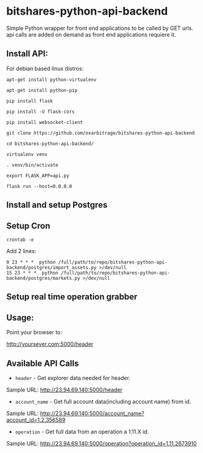 # bitshares-python-api-backend
Simple Python wrapper for front end applications to be called by GET urls. api calls are added on demand as front end applications requiere it. 


## Install API:

For debian based linux distros:

```
apt-get install python-virtualenv

apt-get install python-pip

pip install flask

pip install -U flask-cors

pip install websocket-client

git clone https://github.com/oxarbitrage/bitshares-python-api-backend

cd bitshares-python-api-backend/

virtualenv venv

. venv/bin/activate

export FLASK_APP=api.py

flask run --host=0.0.0.0
```

## Install and setup Postgres

## Setup Cron

 `crontab -e`

 Add 2 lines:

```
0 23 * * *  python /full/path/to/repo/bitshares-python-api-backend/postgres/import_assets.py >/dev/null
15 23 * * *  python /full/path/to/repo/bitshares-python-api-backend/postgres/markets.py >/dev/null
```

## Setup real time operation grabber

## Usage:

Point your browser to:

http://yoursever.com:5000/header

## Available API Calls

- `header` - Get explorer data needed for header.

Sample URL: http://23.94.69.140:5000/header

-  `account_name` - Get full account data(including account name) from id.

Sample URL: http://23.94.69.140:5000/account_name?account_id=1.2.356589

- `operation` - Get full data from an operation a 1.11.X id.

Sample URL: http://23.94.69.140:5000/operation?operation_id=1.11.2673910





